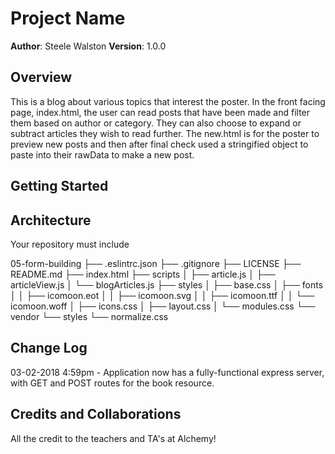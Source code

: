 # Project Name

**Author**: Steele Walston
**Version**: 1.0.0 

## Overview
This is a blog about various topics that interest the poster. In the front facing page, index.html, the user can read posts that have been made and filter them based on author or category. They can also choose to expand or subtract articles they wish to read further. The new.html is for the poster to preview new posts and then after final check used a stringified object to paste into their rawData to make a new post. 

## Getting Started

## Architecture
Your repository must include

05-form-building
├── .eslintrc.json
├── .gitignore
├── LICENSE
├── README.md
├── index.html
├── scripts
│   ├── article.js
│   ├── articleView.js
│   └── blogArticles.js
├── styles
│   ├── base.css
│   ├── fonts
│   │   ├── icomoon.eot
│   │   ├── icomoon.svg
│   │   ├── icomoon.ttf
│   │   └── icomoon.woff
│   ├── icons.css
│   ├── layout.css
│   └── modules.css
└── vendor
    └── styles
        └── normalize.css

## Change Log

03-02-2018 4:59pm - Application now has a fully-functional express server, with GET and POST routes for the book resource.

## Credits and Collaborations
All the credit to the teachers and TA's at Alchemy! 